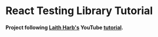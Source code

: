 # React Testing Library Tutorial
#### Project following [Laith Harb's](https://www.youtube.com/channel/UCyLNhHSiEVkVwPSFKxJAfSA) YouTube [tutorial](https://www.youtube.com/watch?v=7dTTFW7yACQ&list=PL4cUxeGkcC9gm4_-5UsNmLqMosM-dzuvQ&index=1).
